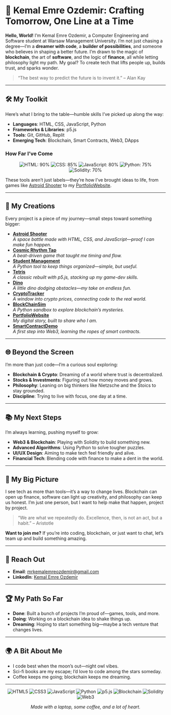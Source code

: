 # 🚀 Kemal Emre Ozdemir: Crafting Tomorrow, One Line at a Time

**Hello, World!** I’m Kemal Emre Ozdemir, a Computer Engineering and Software student at Warsaw Management University. I’m not just chasing a degree—I’m a **dreamer with code**, a **builder of possibilities**, and someone who believes in shaping a better future. I’m drawn to the magic of **blockchain**, the art of **software**, and the logic of **finance**, all while letting philosophy light my path. My goal? To create tech that lifts people up, builds trust, and sparks wonder.

> “The best way to predict the future is to invent it.” – Alan Kay

---

## 🛠️ My Toolkit

Here’s what I bring to the table—humble skills I’ve picked up along the way:

- **Languages**: HTML, CSS, JavaScript, Python  
- **Frameworks & Libraries**: p5.js  
- **Tools**: Git, GitHub, Replit  
- **Emerging Tech**: Blockchain, Smart Contracts, Web3, DApps  

### How Far I’ve Come
<div align="center">
  <img src="https://progress-bar.dev/90/?title=HTML" alt="HTML: 90%">
  <img src="https://progress-bar.dev/85/?title=CSS" alt="CSS: 85%">
  <img src="https://progress-bar.dev/80/?title=JavaScript" alt="JavaScript: 80%">
  <img src="https://progress-bar.dev/75/?title=Python" alt="Python: 75%">
  <img src="https://progress-bar.dev/70/?title=Solidity" alt="Solidity: 70%">
</div>

These tools aren’t just labels—they’re how I’ve brought ideas to life, from games like [Astroid Shooter](https://replit.com/@mrkemalemreozde/astroid-shooter) to my [PortfolioWebsite](https://replit.com/@mrkemalemreozde/PortfolioWebsite).

---

## 🚀 My Creations

Every project is a piece of my journey—small steps toward something bigger:

- **[Astroid Shooter](https://replit.com/@mrkemalemreozde/astroid-shooter)**  
  *A space battle made with HTML, CSS, and JavaScript—proof I can make fun happen.*  
- **[Cosmic Rhythm Tap](https://replit.com/@mrkemalemreozde/cosmic-rhythm-tap)**  
  *A beat-driven game that taught me timing and flow.*  
- **[Student Management](https://replit.com/@mrkemalemreozde/StudentManagement)**  
  *A Python tool to keep things organized—simple, but useful.*  
- **[Tetris](https://replit.com/@mrkemalemreozde/Tetris)**  
  *A classic rebuilt with p5.js, stacking up my game-dev skills.*  
- **[Dino](https://replit.com/@mrkemalemreozde/Dino)**  
  *A little dino dodging obstacles—my take on endless fun.*  
- **[CryptoTracker](https://replit.com/@mrkemalemreozde/CryptoTracker)**  
  *A window into crypto prices, connecting code to the real world.*  
- **[BlockChainSim](https://replit.com/@mrkemalemreozde/BlockChainSim)**  
  *A Python sandbox to explore blockchain’s mysteries.*  
- **[PortfolioWebsite](https://replit.com/@mrkemalemreozde/PortfolioWebsite)**  
  *My digital story, built to share who I am.*  
- **[SmartContractDemo](https://replit.com/@mrkemalemreozde/SmartContractDemo)**  
  *A first step into Web3, learning the ropes of smart contracts.*  

---

## 🌐 Beyond the Screen

I’m more than just code—I’m a curious soul exploring:  
- **Blockchain & Crypto**: Dreaming of a world where trust is decentralized.  
- **Stocks & Investments**: Figuring out how money moves and grows.  
- **Philosophy**: Leaning on big thinkers like Nietzsche and the Stoics to stay grounded.  
- **Discipline**: Trying to live with focus, one day at a time.  

---

## 📚 My Next Steps

I’m always learning, pushing myself to grow:  
- **Web3 & Blockchain**: Playing with Solidity to build something new.  
- **Advanced Algorithms**: Using Python to solve tougher puzzles.  
- **UI/UX Design**: Aiming to make tech feel friendly and alive.  
- **Financial Tech**: Blending code with finance to make a dent in the world.  

---

## 🌟 My Big Picture

I see tech as more than tools—it’s a way to change lives. Blockchain can open up finance, software can light up creativity, and philosophy can keep us honest. I’m just one person, but I want to help make that happen, project by project.

> “We are what we repeatedly do. Excellence, then, is not an act, but a habit.” – Aristotle

**Want to join me?** If you’re into coding, blockchain, or just want to chat, let’s team up and build something amazing.

---

## 📡 Reach Out

- **Email**: [mrkemalemreozdemir@gmail.com](mailto:mrkemalemreozdemir@gmail.com)  
- **LinkedIn**: [Kemal Emre Ozdemir](https://www.linkedin.com/in/kemal-emre-ozdemir/)  

---

## 🏆 My Path So Far

- **Done**: Built a bunch of projects I’m proud of—games, tools, and more.  
- **Doing**: Working on a blockchain idea to shake things up.  
- **Dreaming**: Hoping to start something big—maybe a tech venture that changes lives.  

---

## 🌍 A Bit About Me

- I code best when the moon’s out—night owl vibes.  
- Sci-fi books are my escape; I’d love to code among the stars someday.  
- Coffee keeps me going; blockchain keeps me dreaming.  

---

<div align="center">
  <img src="https://img.shields.io/badge/-HTML5-E34F26?style=flat-square&logo=html5&logoColor=white" alt="HTML5">
  <img src="https://img.shields.io/badge/-CSS3-1572B6?style=flat-square&logo=css3" alt="CSS3">
  <img src="https://img.shields.io/badge/-JavaScript-F7DF1E?style=flat-square&logo=javascript&logoColor=black" alt="JavaScript">
  <img src="https://img.shields.io/badge/-Python-3776AB?style=flat-square&logo=python&logoColor=white" alt="Python">
  <img src="https://img.shields.io/badge/-p5.js-333333?style=flat-square&logo=p5.js" alt="p5.js">
  <img src="https://img.shields.io/badge/-Blockchain-000000?style=flat-square&logo=bitcoin&logoColor=orange" alt="Blockchain">
  <img src="https://img.shields.io/badge/-Solidity-363636?style=flat-square&logo=solidity&logoColor=white" alt="Solidity">
  <img src="https://img.shields.io/badge/-Web3-FF4500?style=flat-square&logo=web3.js&logoColor=white" alt="Web3">
</div>

<div align="center">
  <p><em>Made with a laptop, some coffee, and a lot of heart.</em></p>
</div>
